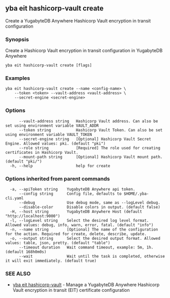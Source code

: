 ## yba eit hashicorp-vault create

Create a YugabyteDB Anywhere Hashicorp Vault encryption in transit configuration

### Synopsis

Create a Hashicorp Vault encryption in transit configuration in YugabyteDB Anywhere

```
yba eit hashicorp-vault create [flags]
```

### Examples

```
yba eit hashicorp-vault create --name <config-name> \
	--token <token> --vault-address <vault-address> \
	--secret-engine <secret-engine>
```

### Options

```
      --vault-address string   Hashicorp Vault address. Can also be set using environment variable VAULT_ADDR
      --token string           Hashicorp Vault Token. Can also be set using environment variable VAULT_TOKEN
      --secret-engine string   [Optional] Hashicorp Vault Secret Engine. Allowed values: pki. (default "pki")
      --role string            [Required] The role used for creating certificates in Hashicorp Vault.
      --mount-path string      [Optional] Hashicorp Vault mount path. (default "pki/")
  -h, --help                   help for create
```

### Options inherited from parent commands

```
  -a, --apiToken string    YugabyteDB Anywhere api token.
      --config string      Config file, defaults to $HOME/.yba-cli.yaml
      --debug              Use debug mode, same as --logLevel debug.
      --disable-color      Disable colors in output. (default false)
  -H, --host string        YugabyteDB Anywhere Host (default "http://localhost:9000")
  -l, --logLevel string    Select the desired log level format. Allowed values: debug, info, warn, error, fatal. (default "info")
  -n, --name string        [Optional] The name of the configuration for the action. Required for create, delete, describe, update.
  -o, --output string      Select the desired output format. Allowed values: table, json, pretty. (default "table")
      --timeout duration   Wait command timeout, example: 5m, 1h. (default 168h0m0s)
      --wait               Wait until the task is completed, otherwise it will exit immediately. (default true)
```

### SEE ALSO

* [yba eit hashicorp-vault](yba_eit_hashicorp-vault.md)	 - Manage a YugabyteDB Anywhere Hashicorp Vault encryption in transit (EIT) certificate configuration


